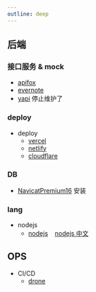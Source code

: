 ```yaml
---
outline: deep
---
```

## 后端
### 接口服务 & mock
- [apifox](https://apifox.com/)
- [evernote](https://www.evernote.com/)
- [yapi](https://hellosean1025.github.io/yapi/index.html) 停止维护了
### deploy
- deploy
  - [vercel](https://vercel.com/docs/cli)
  - [netlify](https://cli.netlify.com/)
  - [cloudflare](https://developers.cloudflare.com/workers/wrangler/install-and-update/)
### DB
- [NavicatPremium16](https://www.cnblogs.com/kkdaj/p/16260681.html) 安装
### lang
- nodejs
  - [nodejs](https://nodejs.org/docs/latest/api/) &nbsp;&nbsp;&nbsp;[nodejs 中文](https://nodejs.cn/api/)
## OPS
- CI/CD
  - [drone](https://www.drone.io/)
